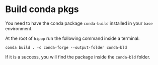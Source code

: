# Build conda pkgs

You need to have the conda package `conda-build` installed in your `base` environment.

At the root of `hipop` run the following command inside a terminal:

```shell
conda build . -c conda-forge --output-folder conda-bld
```

If it is a success, you will find the package inside the `conda-bld` folder.